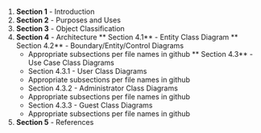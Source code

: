 1. **Section 1** - Introduction
1. **Section 2** - Purposes and Uses
1. **Section 3** - Object Classification
1. **Section 4** - Architecture
  ** Section 4.1** - Entity Class Diagram
  ** Section 4.2** - Boundary/Entity/Control Diagrams
    * Appropriate subsections per file names in github
  ** Section 4.3** - Use Case Class Diagrams
    * Section 4.3.1 - User Class Diagrams
     * Appropriate subsections per file names in github
    * Section 4.3.2 - Administrator Class Diagrams
     * Appropriate subsections per file names in github
    * Section 4.3.3 - Guest Class Diagrams
     * Appropriate subsections per file names in github
1. **Section 5** - References